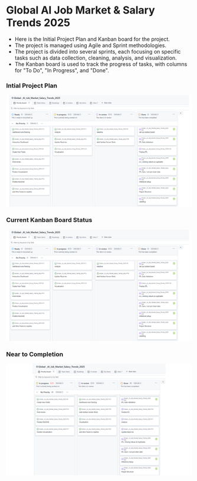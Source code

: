 # Global AI Job Market & Salary Trends 2025

- Here is the Initial Project Plan and Kanban board for the project.
- The project is managed using Agile and Sprint methodologies.
- The project is divided into several sprints, each focusing on specific tasks such as data collection, cleaning, analysis, and visualization.
- The Kanban board is used to track the progress of tasks, with columns for "To Do", "In Progress", and "Done".
### Intial Project Plan

![Initial Kanban Board](Images/Kanbanboard1.png)

### Current Kanban Board Status
![Some Tasks in Progress](Images/Kanbanboard1.png)

### Near to Completion

![Near to completion](Images/Kanbanboard2.png)

